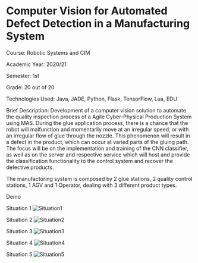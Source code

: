 # Computer Vision for Automated Defect Detection in a Manufacturing System

Course: Robotic Systems and CIM

Academic Year: 2020/21

Semester: 1st

Grade: 20 out of 20

Technologies Used: Java, JADE, Python, Flask, TensorFlow, Lua, EDU

Brief Description: Development of a computer vision solution to automate the quality inspection process of a Agile Cyber-Physical Production System using MAS. During the glue application process, there is a chance that the robot will malfunction and momentarily move at an irregular speed, or with an irregular flow of glue through the nozzle. This phenomenon will result in a defect in the product, which can occur at varied parts of the gluing path. The focus will be on the implementation and training of the CNN classifier, as well as on the server and respective service which will host and provide the classification functionality to the control system and recover the defective products.

The manufactoring system is composed by 2 glue stations, 2 quality control stations, 1 AGV and 1 Operator, dealing with 3 different product types.

Demo

Situation 1
![Situation1](https://user-images.githubusercontent.com/46992334/192892589-902f16e3-5cb5-4cf7-a2d7-e570592dc54d.png)

Situation 2
![Situation2](https://user-images.githubusercontent.com/46992334/192892571-f9c9433f-2b4d-4177-85e9-f3d9288d86d5.png)

Situation 3
![Situation3](https://user-images.githubusercontent.com/46992334/192892581-3b3a9ed3-27bb-4b5c-8070-4edf5c4b57ef.png)

Situation 4
![Situation4](https://user-images.githubusercontent.com/46992334/192892586-cc2e15aa-fb02-47ef-aee1-54a9edec9aa9.png)

Situation 5
![Situation5](https://user-images.githubusercontent.com/46992334/192892587-43e4b0ac-1a40-48b5-b90a-ea794d6f63bb.png)
